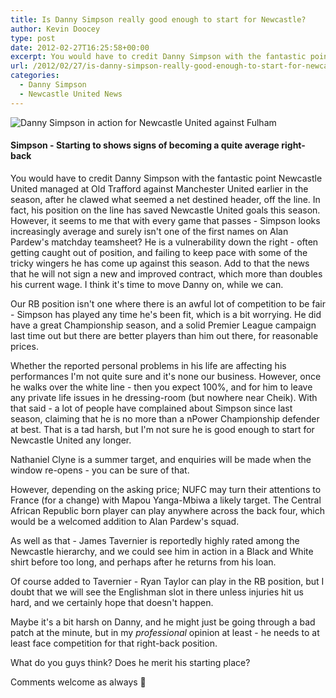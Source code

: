 ```yaml
---
title: Is Danny Simpson really good enough to start for Newcastle?
author: Kevin Doocey
type: post
date: 2012-02-27T16:25:58+00:00
excerpt: You would have to credit Danny Simpson with the fantastic point Newcastle United managed at Old Trafford against Manchester United earlier in the season, after he clawed what seemed a net destined..
url: /2012/02/27/is-danny-simpson-really-good-enough-to-start-for-newcastle/
categories:
  - Danny Simpson
  - Newcastle United News
---
```


![Danny Simpson in action for Newcastle United against Fulham](https://www.tynetime.com/wp-content/uploads/2012/02/Danny-Simpson-Newcastle.jpg "Danny-Simpson-Newcastle-United")

#### Simpson - Starting to shows signs of becoming a quite average right-back

You would have to credit Danny Simpson with the fantastic point Newcastle United managed at Old Trafford against Manchester United earlier in the season, after he clawed what seemed a net destined header, off the line. In fact, his position on the line has saved Newcastle United goals this season. However, it seems to me that with every game that passes - Simpson looks increasingly  average and surely isn't one of the first names on Alan Pardew's matchday teamsheet? He is a vulnerability down the right - often getting caught out of position, and failing to keep pace with some of the tricky wingers he has come up against this season. Add to that the news that he will not sign a new and improved contract, which more than doubles his current wage. I think it's time to move Danny on, while we can.

Our RB position isn't one where there is an awful lot of competition to be fair - Simpson has played any time he's been fit, which is a bit worrying. He did have a great Championship season, and a solid Premier League campaign last time out but there are better players than him out there, for reasonable prices.

Whether the reported personal problems in his life are affecting his performances I'm not quite sure and it's none our business. However, once he walks over the white line - then you expect 100%, and for him to leave any private life issues in he dressing-room (but nowhere near Cheik). With that said - a lot of people have complained about Simpson since last season, claiming that he is no more than a nPower Championship defender at best. That is a tad harsh, but I'm not sure he is good enough to start for Newcastle United any longer.

Nathaniel Clyne is a summer target, and enquiries will be made when the window re-opens - you can be sure of that.

However, depending on the asking price; NUFC may turn their attentions to France (for a change) with Mapou Yanga-Mbiwa a likely target. The Central African Republic born player can play anywhere across the back four, which would be a welcomed addition to Alan Pardew's squad.

As well as that - James Tavernier is reportedly highly rated among the Newcastle hierarchy, and we could see him in action in a Black and White shirt before too long, and perhaps after he returns from his loan.

Of course added to Tavernier - Ryan Taylor can play in the RB position, but I doubt that we will see the Englishman slot in there unless injuries hit us hard, and we certainly hope that doesn't happen.

Maybe it's a bit harsh on Danny, and he might just be going through a bad patch at the minute, but in my _professional_ opinion at least - he needs to at least face competition for that right-back position.

What do you guys think? Does he merit his starting place?

Comments welcome as always 🙂
